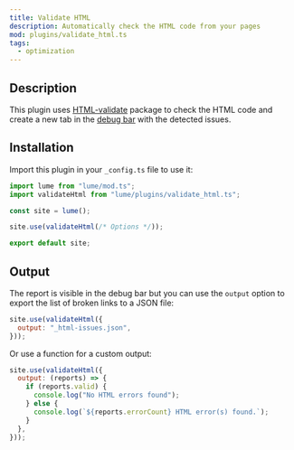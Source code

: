 ```yaml
---
title: Validate HTML
description: Automatically check the HTML code from your pages
mod: plugins/validate_html.ts
tags:
  - optimization
---
```


## Description

This plugin uses [HTML-validate](https://html-validate.org/) package to check
the HTML code and create a new tab in the [debug bar](../docs/core/debugbar.md)
with the detected issues.

## Installation

Import this plugin in your `_config.ts` file to use it:

```js
import lume from "lume/mod.ts";
import validateHtml from "lume/plugins/validate_html.ts";

const site = lume();

site.use(validateHtml(/* Options */));

export default site;
```

## Output

The report is visible in the debug bar but you can use the `output` option to
export the list of broken links to a JSON file:

```js
site.use(validateHtml({
  output: "_html-issues.json",
}));
```

Or use a function for a custom output:

```js
site.use(validateHtml({
  output: (reports) => {
    if (reports.valid) {
      console.log("No HTML errors found");
    } else {
      console.log(`${reports.errorCount} HTML error(s) found.`);
    }
  },
}));
```
